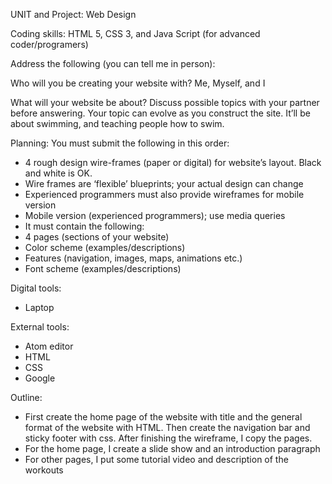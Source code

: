 UNIT and Project: Web Design

Coding skills:
HTML 5, CSS 3, and Java Script (for advanced coder/programers)

Address the following (you can tell me in person):

Who will you be creating your website with?
Me, Myself, and I

What will your website be about? Discuss possible topics with your partner before answering. Your topic can evolve as you construct the site.
It’ll be about swimming, and teaching people how to swim.

Planning: 
You must submit the following in this order:
-	4 rough design wire-frames (paper or digital) for website’s layout. Black and white is OK. 
-	Wire frames are ‘flexible’ blueprints; your actual design can change 
-	Experienced programmers must also provide wireframes for mobile version 
-	Mobile version (experienced programmers); use media queries 
-	It must contain the following: 
-	4 pages (sections of your website) 
-	Color scheme (examples/descriptions) 
-	Features (navigation, images, maps, animations etc.) 
-	Font scheme (examples/descriptions)

Digital tools:
- Laptop



External tools:
- Atom editor
- HTML
- CSS
- Google


Outline:
-	First create the home page of the website with title and the general format of the website with HTML. Then create the navigation bar and sticky footer with css. After finishing the wireframe, I copy the pages. 
-	For the home page, I create a slide show and an introduction paragraph
-	For other pages, I put some tutorial video and description of the workouts



